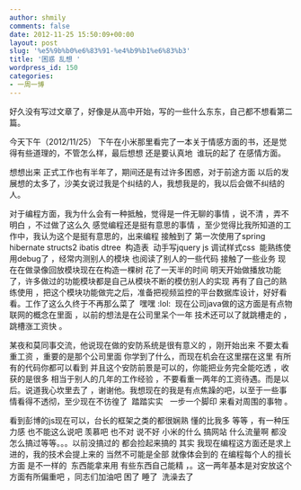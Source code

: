 ```yaml
---
author: shmily
comments: false
date: 2012-11-25 15:50:09+00:00
layout: post
slug: '%e5%9b%b0%e6%83%91-%e4%b9%b1%e6%83%b3'
title: '困惑 乱想 '
wordpress_id: 150
categories:
- 一周一博
---
```


好久没有写过文章了，好像是从高中开始，写的一些什么东东，自己都不想看第二篇。

今天下午（2012/11/25） 下午在小米那里看完了一本关于情感方面的书，还是觉得有些道理的，不管怎么样，最后想想 还是要认真地  谁玩的起了 在感情方面。

想想出来 正式工作也有半年了，期间还是有过许多困惑，对于前途方面 以后的发展想的太多了，沙美女说过我是个纠结的人，我想我是的，我以后会做不纠结的人。

对于编程方面，我为什么会有一种抵触，觉得是一件无聊的事情 ，说不清 ，弄不明白 ，不过做了这么久 感觉编程还是挺有意思的事情 ，至少觉得比我所知道的工作中，我认为这个是挺有意思的，出来编程 接触到了 第一次使用了spring hibernate structs2 ibatis dtree  构造表  动手写jquery js 调试样式css  能熟练使用debug了 ，经常内测别人的模块 也阅读了别人的一些代码 接触了一些业务 现在在做录像回放模块现在在构造一棵树 花了一天半的时间 明天开始做播放功能了，许多做过的功能模块都是自己从模块不断的模仿别人的实现 再有了自己的熟练使用 ，把这个模块功能做完之后，准备把视频监控的平台数据库设计，好好看看。工作了这么久终于不再那么菜了  嘿嘿 :lol:  现在公司java做的这方面是有点物联网的概念在里面 ，以前的想法是在公司里呆个一年 技术还可以了就跳槽走的 ，跳槽涨工资快 。

某夜和莫同事交流，他说现在做的安防系统是很有意义的 ，刚开始出来 不要太看重工资 ，重要的是那个公司里面 你学到了什么，而现在机会在这里摆在这里 有所有的代码你都可以看到 并且这个安防前景是可以的，你能把业务完全能吃透 ，收获的是很多 相当于别人的几年的工作经验 ，不要看重一两年的工资待遇。而是以后。说道我心坎里去了 ，谢谢他。我想现在的我是有点焦躁的吧，以至于一些事情看得不透彻，至少现在不彷徨了  踏踏实实   一步一个脚印 来看对周围的事物 。

看到彭博的js现在可以，台长的框架之类的都很娴熟 懂的比我多 等等 ，有一种压力感 也不能这么说吧 羡慕吧 也不对 说不好 小米的什么 搞网站 什么流量啊 都没怎么搞过等等。。。以前没搞过的 都会捡起来搞的 其实 我现在编程这方面还是求上进的，我的技术会提上来的 当然不可能是全部 就像体会到的 在编程每个人的擅长方面 是不一样的  东西能拿来用 有些东西自己能精 ，。这一两年基本是对安放这个方面有所偏重吧 ，同志们加油吧 困了 睡了  洗澡去了
